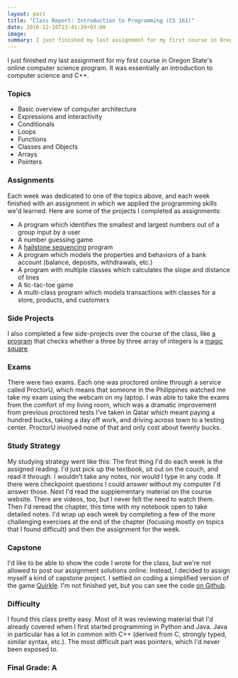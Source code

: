 ```yaml
---
layout: post
title: "Class Report: Introduction to Programming (CS 161)"
date: 2016-12-10T13:41:39+03:00
image: 
summary: I just finished my last assignment for my first course in Oregon State's online computer science program. Here's a summary.
---
```


I just finished my last assignment for my first course in Oregon State's online computer science program. It was essentially an introduction to computer science and C++. 

### Topics

- Basic overview of computer architecture
- Expressions and interactivity
- Conditionals
- Loops
- Functions
- Classes and Objects
- Arrays
- Pointers

### Assignments

Each week was dedicated to one of the topics above, and each week finished with an assignment in which we applied the programming skills we'd learned. Here are some of the projects I completed as assignments: 

- A program which identifies the smallest and largest numbers out of a group input by a user
- A number guessing game
- A [hailstone sequencing](https://en.wikipedia.org/wiki/Collatz_conjecture) program
- A program which models the properties and behaviors of a bank account (balance, deposits, withdrawals, etc.)
- A program with multiple classes which calculates the slope and distance of lines
- A tic-tac-toe game
- A multi-class program which models transactions with classes for a store, products, and customers

### Side Projects

I also completed a few side-projects over the course of the class, like [a program](https://gist.github.com/alxmjo/435c61716a24aa27fe6bb7567dda1eef) that checks whether a three by three array of integers is a [magic square](https://en.wikipedia.org/wiki/Magic_square).

### Exams

There were two exams. Each one was proctored online through a service called ProctorU, which means that someone in the Philippines watched me take my exam using the webcam on my laptop. I was able to take the exams from the comfort of my living room, which was a dramatic improvement from previous proctored tests I've taken in Qatar which meant paying a hundred bucks, taking a day off work, and driving across town to a testing center. ProctorU involved none of that and only cost about twenty bucks.

### Study Strategy

My studying strategy went like this: The first thing I'd do each week is the assigned reading. I'd just pick up the textbook, sit out on the couch, and read it through. I wouldn't take any notes, nor would I type in any code. If there were checkpoint questions I could answer without my computer I'd answer those. Next I'd read the supplementary material on the course website. There are videos, too, but I never felt the need to watch them. Then I'd reread the chapter, this time with my notebook open to take detailed notes. I'd wrap up each week by completing a few of the more challenging exercises at the end of the chapter (focusing mostly on topics that I found difficult) and then the assignment for the week.

### Capstone

I'd like to be able to show the code I wrote for the class, but we're not allowed to post our assignment solutions online. Instead, I decided to assign myself a kind of capstone project. I settled on coding a simplified version of the game [Quirkle](https://en.wikipedia.org/wiki/Qwirkle). I'm not finished yet, but you can see the code [on Github](https://github.com/alxmjo/Quirk).

### Difficulty

I found this class pretty easy. Most of it was reviewing material that I'd already covered when I first started programming in Python and Java. Java in particular has a lot in common with C++ (derived from C, strongly typed, similar syntax, etc.). The most difficult part was pointers, which I'd never been exposed to. 

### Final Grade: A